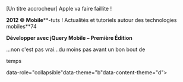 [Un titre accrocheur] Apple va faire faillite !

**2012 ©** **Mobile****-tuts ! Actualités et tutoriels autour des technologies mobiles**74

**Développer avec jQuery Mobile – Première Édition**

...non c&#039;est pas vrai...du moins pas avant un bon bout de

temps

data-role=&quot;collapsible&quot;data-theme=&quot;b&quot;data-content-theme=&quot;d&quot;&gt;